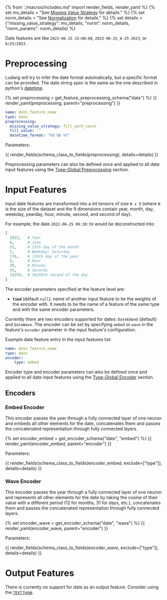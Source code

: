 {% from './macros/includes.md' import render_fields, render_yaml %}
{% set mv_details = "See [Missing Value Strategy](./input_features.md#missing-value-strategy) for details." %}
{% set norm_details = "See [Normalization](../combiner.md#normalization) for details." %}
{% set details = {"missing_value_strategy": mv_details, "norm": norm_details, "norm_params": norm_details} %}

Date features are like `2023-06-25 15:00:00`, `2023-06-25`, `6-25-2023`, or `6/25/2023`.

# Preprocessing

Ludwig will try to infer the date format automatically, but a specific format can be provided. The date string spec is
the same as the one described in python's [datetime](https://docs.python.org/3/library/datetime.html#strftime-strptime-behavior).

{% set preprocessing = get_feature_preprocessing_schema("date") %}
{{ render_yaml(preprocessing, parent="preprocessing") }}

```yaml
name: date_feature_name
type: date
preprocessing:
  missing_value_strategy: fill_with_const
  fill_value: ''
  datetime_format: "%d %b %Y"
```

Parameters:

{{ render_fields(schema_class_to_fields(preprocessing), details=details) }}

Preprocessing parameters can also be defined once and applied to all date input features using the [Type-Global Preprocessing](../defaults.md#type-global-preprocessing) section.

# Input Features

Input date features are transformed into a int tensors of size `N x 9` (where `N` is the size of the dataset and the 9 dimensions contain year, month, day, weekday, yearday, hour, minute, second, and second of day).

For example, the date `2022-06-25 09:30:59` would be deconstructed into:

```python
[
  2022,   # Year
  6,      # June
  25,     # 25th day of the month
  5,      # Weekday: Saturday
  176,    # 176th day of the year
  9,      # Hour
  30,     # Minute
  59,     # Seconds
  34259,  # 34259th second of the day
]
```

The encoder parameters specified at the feature level are:

- **`tied`** (default `null`): name of another input feature to tie the weights of the encoder with. It needs to be the name of
a feature of the same type and with the same encoder parameters.

Currently there are two encoders supported for dates: `DateEmbed` (default) and `DateWave`. The encoder can be set by specifying `embed` or `wave` in the feature's `encoder` parameter in the input feature's configuration.

Example date feature entry in the input features list:

```yaml
name: date_feature_name
type: date
encoder: 
    type: embed
```

Encoder type and encoder parameters can also be defined once and applied to all date input features using the [Type-Global Encoder](../defaults.md#type-global-encoder) section.

## Encoders

### Embed Encoder

This encoder passes the year through a fully connected layer of one neuron and embeds all other elements for the date, concatenates them and passes the concatenated representation through fully connected layers.

{% set encoder_embed = get_encoder_schema("date", "embed") %}
{{ render_yaml(encoder_embed, parent="encoder") }}

Parameters:

{{ render_fields(schema_class_to_fields(encoder_embed, exclude=["type"]), details=details) }}

### Wave Encoder

This encoder passes the year through a fully connected layer of one neuron and represents all other elements for the date by taking the cosine of their value with a different period (12 for months, 31 for days, etc.), concatenates them and passes the concatenated representation through fully connected layers.

{% set encoder_wave = get_encoder_schema("date", "wave") %}
{{ render_yaml(encoder_wave, parent="encoder") }}

Parameters:

{{ render_fields(schema_class_to_fields(encoder_wave, exclude=["type"]), details=details) }}

# Output Features

There is currently no support for date as an output feature. Consider using the [`TEXT` type](../../features/text_features).
